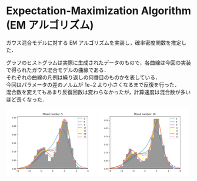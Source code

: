 # Expectation-Maximization Algorithm (EM アルゴリズム)

ガウス混合モデルに対する EM アルゴリズムを実装し，確率密度関数を推定した．

グラフのヒストグラムは実際に生成されたデータのもので，各曲線は今回の実装で得られたガウス混合モデルの曲線である．<br>
それぞれの曲線の凡例は繰り返しの何番目のものかを表している．<br>
今回はパラメータの差のノルムが 1e−2 より小さくなるまで反復を行った．<br>
混合数を変えてもあまり反復回数は変わらなかったが，計算速度は混合数が多いほど長くなった．

<img src="output-5.png" alt="output-5" width="49%"> <img src="output-10.png" alt="output-10" width="49%">